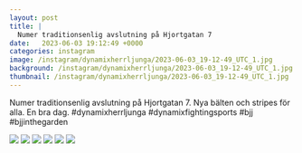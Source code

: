 ```yaml
---
layout: post
title: |
  Numer traditionsenlig avslutning på Hjortgatan 7
date:   2023-06-03 19:12:49 +0000
categories: instagram
image: /instagram/dynamixherrljunga/2023-06-03_19-12-49_UTC_1.jpg
background: /instagram/dynamixherrljunga/2023-06-03_19-12-49_UTC_1.jpg
thumbnail: /instagram/dynamixherrljunga/2023-06-03_19-12-49_UTC_1.jpg
---
```

Numer traditionsenlig avslutning på Hjortgatan 7. Nya bälten och stripes för alla. En bra dag. #dynamixherrljunga #dynamixfightingsports #bjj #bjjinthegarden



<img src='/www-dynamix-herrljunga/instagram/dynamixherrljunga/2023-06-03_19-12-49_UTC_1.jpg' class='img-fluid' />


<img src='/www-dynamix-herrljunga/instagram/dynamixherrljunga/2023-06-03_19-12-49_UTC_2.jpg' class='img-fluid' />


<img src='/www-dynamix-herrljunga/instagram/dynamixherrljunga/2023-06-03_19-12-49_UTC_3.jpg' class='img-fluid' />


<img src='/www-dynamix-herrljunga/instagram/dynamixherrljunga/2023-06-03_19-12-49_UTC_4.jpg' class='img-fluid' />


<img src='/www-dynamix-herrljunga/instagram/dynamixherrljunga/2023-06-03_19-12-49_UTC_5.jpg' class='img-fluid' />


<img src='/www-dynamix-herrljunga/instagram/dynamixherrljunga/2023-06-03_19-12-49_UTC_6.jpg' class='img-fluid' />
